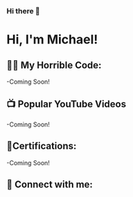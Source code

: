 ### Hi there 👋
<h1>Hi, I'm Michael!</h1>

<h2>👨‍💻 My Horrible Code:</h2>
-Coming Soon!

<h2>📺 Popular YouTube Videos</h2>
-Coming Soon!
<h2> 📄Certifications:</h2>
-Coming Soon!
<h2> 🤳 Connect with me:</h2>


<!--
**joshmadakor1/joshmadakor1** is a ✨ _special_ ✨ repository because its `README.md` (this file) appears on your GitHub profile.

Here are some ideas to get you started:

- 🔭 I’m currently working on ...
- 🌱 I’m currently learning ...
- 👯 I’m looking to collaborate on ...
- 🤔 I’m looking for help with ...
- 💬 Ask me about ...
- 📫 How to reach me: ...
- 😄 Pronouns: ...
- ⚡ Fun fact: ...
-->

